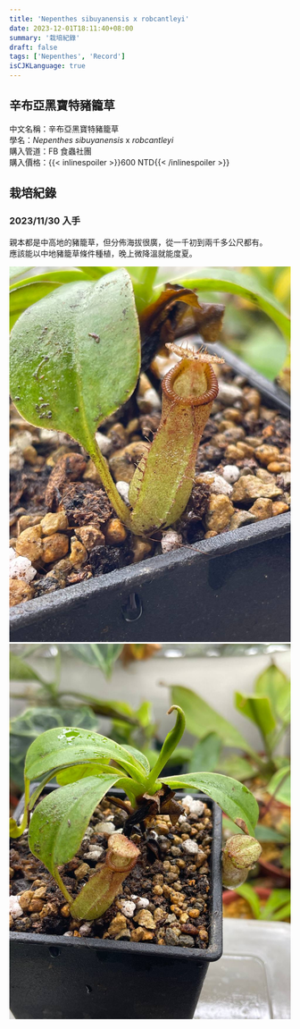 ```yaml
---
title: 'Nepenthes sibuyanensis x robcantleyi'
date: 2023-12-01T18:11:40+08:00
summary: '栽培紀錄'
draft: false
tags: ['Nepenthes', 'Record']
isCJKLanguage: true
---
```


## 辛布亞黑寶特豬籠草

中文名稱：辛布亞黑寶特豬籠草  
學名：*Nepenthes sibuyanensis* x *robcantleyi*  
購入管道：FB 食蟲社團  
購入價格：{{< inlinespoiler >}}600 NTD{{< /inlinespoiler >}}  

## 栽培紀錄

### 2023/11/30 入手

親本都是中高地的豬籠草，但分佈海拔很廣，從一千初到兩千多公尺都有。  
應該能以中地豬籠草條件種植，晚上微降溫就能度夏。  

![2023-11-30](./images/2023-11-30(1).jpg)
![2023-11-30](./images/2023-11-30(2).jpg)
